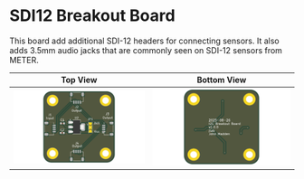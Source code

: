 # SDI12 Breakout Board

This board add additional SDI-12 headers for connecting sensors. It also adds 3.5mm audio jacks that are commonly seen on SDI-12 sensors from METER.

| Top View | Bottom View |
| --- | --- |
| ![Top View](renders/top.png) | ![Bottom View](renders/bottom.png) |
